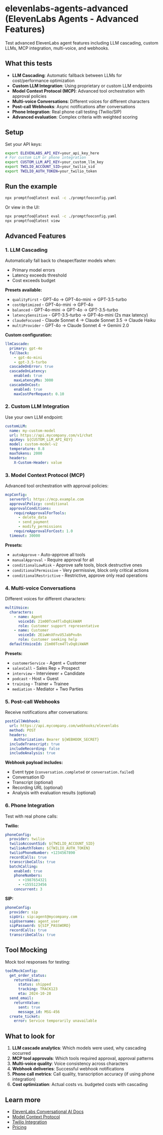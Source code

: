 # elevenlabs-agents-advanced (ElevenLabs Agents - Advanced Features)

Test advanced ElevenLabs agent features including LLM cascading, custom LLMs, MCP integration, multi-voice, and webhooks.

## What this tests

- **LLM Cascading**: Automatic fallback between LLMs for cost/performance optimization
- **Custom LLM Integration**: Using proprietary or custom LLM endpoints
- **Model Context Protocol (MCP)**: Advanced tool orchestration with approval policies
- **Multi-voice Conversations**: Different voices for different characters
- **Post-call Webhooks**: Async notifications after conversations
- **Phone Integration**: Real phone call testing (Twilio/SIP)
- **Advanced evaluation**: Complex criteria with weighted scoring

## Setup

Set your API keys:

```bash
export ELEVENLABS_API_KEY=your_api_key_here
# For custom LLM or phone integration
export CUSTOM_LLM_API_KEY=your_custom_llm_key
export TWILIO_ACCOUNT_SID=your_twilio_sid
export TWILIO_AUTH_TOKEN=your_twilio_token
```

## Run the example

```bash
npx promptfoo@latest eval -c ./promptfooconfig.yaml
```

Or view in the UI:

```bash
npx promptfoo@latest eval -c ./promptfooconfig.yaml
npx promptfoo@latest view
```

## Advanced Features

### 1. LLM Cascading

Automatically fall back to cheaper/faster models when:

- Primary model errors
- Latency exceeds threshold
- Cost exceeds budget

**Presets available:**

- `qualityFirst` - GPT-4o → GPT-4o-mini → GPT-3.5-turbo
- `costOptimized` - GPT-4o-mini → GPT-4o
- `balanced` - GPT-4o-mini → GPT-4o → GPT-3.5-turbo
- `latencySensitive` - GPT-3.5-turbo → GPT-4o-mini (2s max latency)
- `claudeFocused` - Claude Sonnet 4 → Claude Sonnet 3.5 → Claude Haiku
- `multiProvider` - GPT-4o → Claude Sonnet 4 → Gemini 2.0

**Custom configuration:**

```yaml
llmCascade:
  primary: gpt-4o
  fallback:
    - gpt-4o-mini
    - gpt-3.5-turbo
  cascadeOnError: true
  cascadeOnLatency:
    enabled: true
    maxLatencyMs: 3000
  cascadeOnCost:
    enabled: true
    maxCostPerRequest: 0.10
```

### 2. Custom LLM Integration

Use your own LLM endpoint:

```yaml
customLLM:
  name: my-custom-model
  url: https://api.mycompany.com/v1/chat
  apiKey: ${CUSTOM_LLM_API_KEY}
  model: custom-model-v2
  temperature: 0.8
  maxTokens: 2000
  headers:
    X-Custom-Header: value
```

### 3. Model Context Protocol (MCP)

Advanced tool orchestration with approval policies:

```yaml
mcpConfig:
  serverUrl: https://mcp.example.com
  approvalPolicy: conditional
  approvalConditions:
    requireApprovalForTools:
      - delete_data
      - send_payment
      - modify_permissions
    requireApprovalForCost: 1.0
  timeout: 30000
```

**Presets:**

- `autoApprove` - Auto-approve all tools
- `manualApproval` - Require approval for all
- `conditionalLowRisk` - Approve safe tools, block destructive ones
- `conditionalPermissive` - Very permissive, block only critical actions
- `conditionalRestrictive` - Restrictive, approve only read operations

### 4. Multi-voice Conversations

Different voices for different characters:

```yaml
multiVoice:
  characters:
    - name: Agent
      voiceId: 21m00Tcm4TlvDq8ikWAM
      role: Customer support representative
    - name: Customer
      voiceId: 2EiwWnXFnvU5JabPnv8n
      role: Customer seeking help
  defaultVoiceId: 21m00Tcm4TlvDq8ikWAM
```

**Presets:**

- `customerService` - Agent + Customer
- `salesCall` - Sales Rep + Prospect
- `interview` - Interviewer + Candidate
- `podcast` - Host + Guest
- `training` - Trainer + Trainee
- `mediation` - Mediator + Two Parties

### 5. Post-call Webhooks

Receive notifications after conversations:

```yaml
postCallWebhook:
  url: https://api.mycompany.com/webhooks/elevenlabs
  method: POST
  headers:
    Authorization: Bearer ${WEBHOOK_SECRET}
  includeTranscript: true
  includeRecording: false
  includeAnalysis: true
```

**Webhook payload includes:**

- Event type (`conversation.completed` or `conversation.failed`)
- Conversation ID
- Transcript (optional)
- Recording URL (optional)
- Analysis with evaluation results (optional)

### 6. Phone Integration

Test with real phone calls:

**Twilio:**

```yaml
phoneConfig:
  provider: twilio
  twilioAccountSid: ${TWILIO_ACCOUNT_SID}
  twilioAuthToken: ${TWILIO_AUTH_TOKEN}
  twilioPhoneNumber: +1234567890
  recordCalls: true
  transcribeCalls: true
  batchCalling:
    enabled: true
    phoneNumbers:
      - +1987654321
      - +1555123456
    concurrent: 3
```

**SIP:**

```yaml
phoneConfig:
  provider: sip
  sipUri: sip:agent@mycompany.com
  sipUsername: agent_user
  sipPassword: ${SIP_PASSWORD}
  recordCalls: true
  transcribeCalls: true
```

## Tool Mocking

Mock tool responses for testing:

```yaml
toolMockConfig:
  get_order_status:
    returnValue:
      status: shipped
      tracking: TRACK123
      eta: 2024-10-28
  send_email:
    returnValue:
      sent: true
      message_id: MSG-456
  create_ticket:
    error: Service temporarily unavailable
```

## What to look for

1. **LLM cascade analytics**: Which models were used, why cascading occurred
2. **MCP tool approvals**: Which tools required approval, approval patterns
3. **Multi-voice quality**: Voice consistency across characters
4. **Webhook deliveries**: Successful webhook notifications
5. **Phone call metrics**: Call quality, transcription accuracy (if using phone integration)
6. **Cost optimization**: Actual costs vs. budgeted costs with cascading

## Learn more

- [ElevenLabs Conversational AI Docs](https://elevenlabs.io/docs/conversational-ai)
- [Model Context Protocol](https://modelcontextprotocol.io/)
- [Twilio Integration](https://elevenlabs.io/docs/conversational-ai/phone)
- [Pricing](https://elevenlabs.io/pricing)
